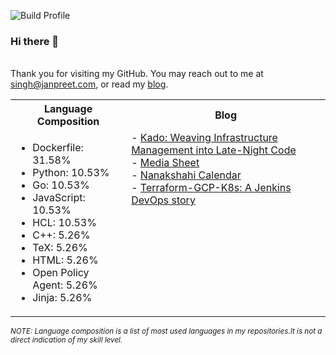 ![Build Profile](https://github.com/janpreet/janpreet/workflows/Build%20README/badge.svg) <br /><h3>Hi there 👋 </h3> <br />Thank you for visiting my GitHub. You may reach out to me at [singh@janpreet.com](mailto:singh@janpreet.com), or read my [blog](https://janpreet.com). <br /><table style='float:right' markdown='1'><tr><th>Language Composition</th><th>Blog</th></tr><tr><td style='vertical-align:top' markdown='1'> 
- Dockerfile: 31.58% <br />
- Python: 10.53% <br />
- Go: 10.53% <br />
- JavaScript: 10.53% <br />
- HCL: 10.53% <br />
- C++: 5.26% <br />
- TeX: 5.26% <br />
- HTML: 5.26% <br />
- Open Policy Agent: 5.26% <br />
- Jinja: 5.26% <br />
</td><td style='vertical-align:top' markdown='1'>
- <a href="https://janpreet.com/kado-story" target="_blank">Kado: Weaving Infrastructure Management into Late-Night Code</a><br />
- <a href="https://janpreet.com/media-sheet" target="_blank">Media Sheet</a><br />
- <a href="https://janpreet.com/nanakshahi-calendar" target="_blank">Nanakshahi Calendar</a><br />
- <a href="https://janpreet.com/terraform-gcp-k8s" target="_blank">Terraform-GCP-K8s: A Jenkins DevOps story</a><br />
</td></tr></table><small><i>NOTE: Language composition is a list of most used languages in my repositories.It is not a direct indication of my skill level.</i></small>
